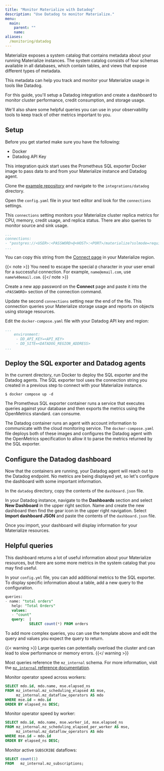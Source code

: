 ```yaml
---
title: "Monitor Materialize with Datadog"
description: "Use Datadog to monitor Materialize."
menu:
  main:
    parent: ""
    name: 
aliases:
  /monitoring/datadog
---
```


Materialize exposes a system catalog that contains metadata about your running
Materialize instances. The system catalog consists of four schemas available
in all databases, which contain tables, and views that expose
different types of metadata. 

This metadata can help you track and monitor your Materialize usage in tools
like Datadog.

For this guide, you'll setup a Datadog integration and create a dashboard to
monitor cluster performance, credit consumption, and storage usage.

We'll also share some helpful queries you can use in your observability tools to
keep track of other metrics important to you.

## Setup

Before you get started make sure you have the following:

- Docker
- Datadog API Key

This integration quick start uses the Prometheus SQL exporter Docker image to
pass data to and from your Materialize instance and Datadog agent.

Clone the [example repository](https://github.com/MaterializeInc/demos/tree/main/integrations/datadog) and navigate to the `integrations/datadog`
directory.

Open the `config.yaml` file in your text editor and look for the `connections`
settings.

This `connections` setting monitors your Materialize cluster replica metrics for
CPU, memory, credit usage, and replica status. There are also queries to monitor
source and sink usage.

```yaml
...
connections:
- "postgres://<USER>:<PASSWORD>@<HOST>:<PORT>/materialize?sslmode=require"
...
```
You can copy this string from the [Connect page](https://console.materialize.com) in your Materialize region.

{{< note >}}
You need to escape the special `@` character in your user email for a successful connection. For example, `name@email.com`, use `name%40email.com`.
{{</ note >}}

Create a new app password on the **Connect** page and paste it into the
`<PASSWORD>` section of the connection command.

Update the second `connections` setting near the end of the file. This
connection queries your Materialize storage usage and reports on objects using
storage resources.

Edit the `docker-compose.yaml` file with your Datadog API key and region:

```yaml
...
    environment:
     - DD_API_KEY=<API_KEY> 
     - DD_SITE=<DATADOG_REGION_ADDRESS>
...
```

## Deploy the SQL exporter and Datadog agents

In the current directory, run Docker to deploy the SQL exporter and the Datadog
agents. The SQL exporter tool uses the connection string you created in a
previous step to connect with your Materialize instance. 

```shell
$ docker compose up -d
```

The Prometheus SQL exporter container runs a service that executes queries against your
database and then exports the metrics using the OpenMetrics standard.
can consume.

The Datadog container runs an agent with account information to communicate
with the cloud monitoring service. The `docker-compose.yaml` file deploys both
of these images and configures the Datadog agent with the OpenMetrics
specification to allow it to parse the metrics returned by the SQL exporter.

## Configure the Datadog dashboard

Now that the containers are running, your Datadog agent will reach out to the
Datadog endpoint. No metrics are being displayed yet, so let's configure the
dashboard with some important information.

In the `datadog` directory, copy the contents of the `dashboard.json` file.

In your Datadog instance, navigate to the **Dashboards** section and select 
**New Dashboard** in the upper right section. Name and create the new dashboard
then find the gear icon in the upper right navigation. Select **Import dashboard
JSON** and paste the contents of the `dashboard.json` file.

Once you import, your dashboard will display information
for your Materialize resources.

## Helpful queries

This dashboard returns a lot of useful information about your Materialize
resources, but there are some more metrics in the system catalog that you may
find useful.

In your `config.yml` file, you can add additional metrics to the SQL exporter.
To display specific information about a table, add  a new query to the
configuration.

```sql
queries:
- name: "total orders"
   help: "Total Orders"
   values:
   - "count"
   query:  |
           SELECT count(*) FROM orders
```

To add more complex queries, you can use the template above and edit the query
and values you expect the query to return.

{{< warning >}}
Large queries can potentially overload the cluster and can lead to slow performance or memory errors. 
{{</ warning >}}


Most queries reference the `mz_internal` schema. For more information, visit the [`mz_internal` reference documentation](https://materialize.com/docs/sql/system-catalog/mz_internal/).

Monitor operator speed across workers:

```sql
SELECT mdo.id, mdo.name, mse.elapsed_ns
FROM mz_internal.mz_scheduling_elapsed AS mse,
     mz_internal.mz_dataflow_operators AS mdo
WHERE mse.id = mdo.id
ORDER BY elapsed_ns DESC;
```

Monitor operator speed by worker:

```sql
SELECT mdo.id, mdo.name, mse.worker_id, mse.elapsed_ns
FROM mz_internal.mz_scheduling_elapsed_per_worker AS mse,
     mz_internal.mz_dataflow_operators AS mdo
WHERE mse.id = mdo.id
ORDER BY elapsed_ns DESC;
```

Monitor active `SUBSCRIBE` dataflows:


```sql
SELECT count(1)
FROM   mz_internal.mz_subscriptions; 
```

